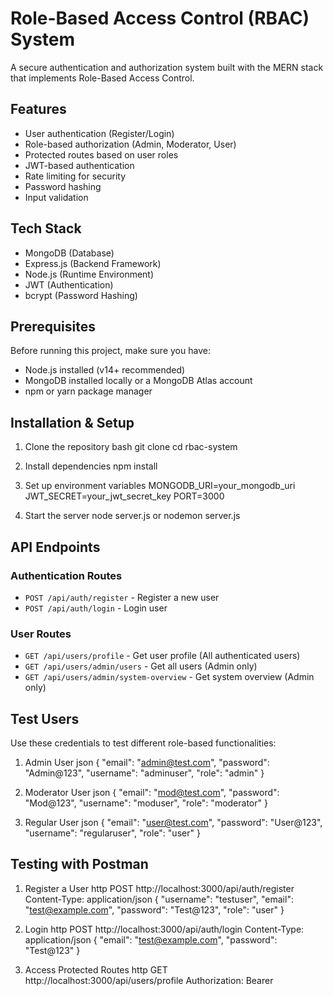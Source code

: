 # Role-Based Access Control (RBAC) System

A secure authentication and authorization system built with the MERN stack that implements Role-Based Access Control.

## Features

- User authentication (Register/Login)
- Role-based authorization (Admin, Moderator, User)
- Protected routes based on user roles
- JWT-based authentication
- Rate limiting for security
- Password hashing
- Input validation

## Tech Stack

- MongoDB (Database)
- Express.js (Backend Framework)
- Node.js (Runtime Environment)
- JWT (Authentication)
- bcrypt (Password Hashing)

## Prerequisites

Before running this project, make sure you have:

- Node.js installed (v14+ recommended)
- MongoDB installed locally or a MongoDB Atlas account
- npm or yarn package manager

## Installation & Setup

1. Clone the repository
bash
git clone <repository-url>
cd rbac-system

2. Install dependencies
npm install

3. Set up environment variables
MONGODB_URI=your_mongodb_uri
JWT_SECRET=your_jwt_secret_key
PORT=3000

4. Start the server
node server.js or nodemon server.js




## API Endpoints

### Authentication Routes
- `POST /api/auth/register` - Register a new user
- `POST /api/auth/login` - Login user

### User Routes
- `GET /api/users/profile` - Get user profile (All authenticated users)
- `GET /api/users/admin/users` - Get all users (Admin only)
- `GET /api/users/admin/system-overview` - Get system overview (Admin only)

## Test Users

Use these credentials to test different role-based functionalities:

1. Admin User
json
{
"email": "admin@test.com",
"password": "Admin@123",
"username": "adminuser",
"role": "admin"
}

2. Moderator User
json
{
"email": "mod@test.com",
"password": "Mod@123",
"username": "moduser",
"role": "moderator"
}



3. Regular User
json
{
"email": "user@test.com",
"password": "User@123",
"username": "regularuser",
"role": "user"
}


## Testing with Postman

1. Register a User
http
POST http://localhost:3000/api/auth/register
Content-Type: application/json
{
"username": "testuser",
"email": "test@example.com",
"password": "Test@123",
"role": "user"
}

2. Login
http
POST http://localhost:3000/api/auth/login
Content-Type: application/json
{
"email": "test@example.com",
"password": "Test@123"
}

3. Access Protected Routes
http
GET http://localhost:3000/api/users/profile
Authorization: Bearer <your-token>


